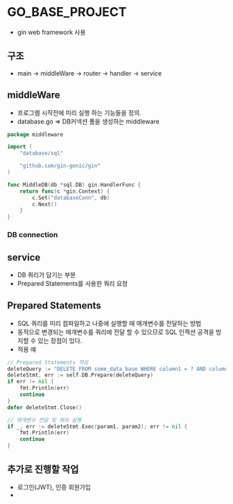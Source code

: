 # GO_BASE_PROJECT

- gin web framework 사용

## 구조

- main -> middleWare -> router -> handler -> service

## middleWare

- 프로그램 시작전에 미리 실행 하는 기능들을 정의.
- database.go => DB커넥션 풀을 생성하는 middleware

```go
package middleware

import (
	"database/sql"

	"github.com/gin-gonic/gin"
)

func MiddleDB(db *sql.DB) gin.HandlerFunc {
	return func(c *gin.Context) {
		c.Set("databaseConn", db)
		c.Next()
	}
}
```

### DB connection

## service

- DB 쿼리가 담기는 부분
- Prepared Statements를 사용한 쿼리 요청

## Prepared Statements

- SQL 쿼리를 미리 컴파일하고 나중에 실행할 때 매개변수를 전달하는 방법
- 동적으로 변경되는 매개변수를 쿼리에 전달 할 수 있으므로 SQL 인젝션 공격을 방지할 수 있는 장점이 있다.
- 적용 예

```go
// Prepared Statements 작성
deleteQuery := "DELETE FROM some_data_base WHERE column1 = ? AND column2 = ?"
deleteStmt, err := self.DB.Prepare(deleteQuery)
if err != nil {
	fmt.Println(err)
	continue
}
defer deleteStmt.Close()

// 매개변수 전달 및 쿼리 실행
if _, err := deleteStmt.Exec(param1, param2); err != nil {
	fmt.Println(err)
	continue
}
```

## 추가로 진행할 작업

- 로그인(JWT), 인증 회원가입
-
